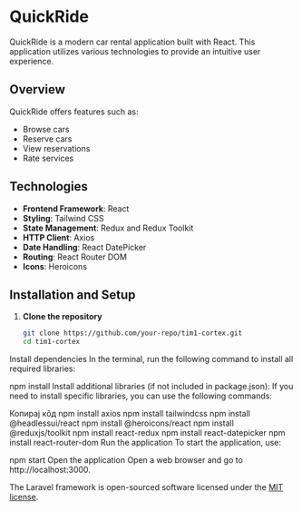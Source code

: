 # QuickRide

QuickRide is a modern car rental application built with React. This application utilizes various technologies to provide an intuitive user experience.

## Overview

QuickRide offers features such as:
- Browse cars
- Reserve cars
- View reservations
- Rate services

## Technologies

- **Frontend Framework**: React
- **Styling**: Tailwind CSS
- **State Management**: Redux and Redux Toolkit
- **HTTP Client**: Axios
- **Date Handling**: React DatePicker
- **Routing**: React Router DOM
- **Icons**: Heroicons

## Installation and Setup

1. **Clone the repository**
   ```bash
   git clone https://github.com/your-repo/tim1-cortex.git
   cd tim1-cortex
Install dependencies In the terminal, run the following command to install all required libraries:

npm install
Install additional libraries (if not included in package.json): If you need to install specific libraries, you can use the following commands:

Копирај кȏд
npm install axios
npm install tailwindcss
npm install @headlessui/react
npm install @heroicons/react
npm install @reduxjs/toolkit
npm install react-redux
npm install react-datepicker
npm install react-router-dom
Run the application To start the application, use:

npm start
Open the application Open a web browser and go to http://localhost:3000.

The Laravel framework is open-sourced software licensed under the [MIT license](https://opensource.org/licenses/MIT).
